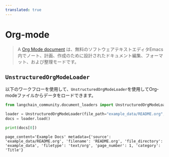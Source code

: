 ```yaml
---
translated: true
---
```


# Org-mode

>A [Org Mode document](https://en.wikipedia.org/wiki/Org-mode) は、無料のソフトウェアテキストエディタEmacs内でノート、計画、作成のために設計されたドキュメント編集、フォーマット、および整理モードです。

## `UnstructuredOrgModeLoader`

以下のワークフローを使用して、`UnstructuredOrgModeLoader`を使用してOrg-modeファイルからデータをロードできます。

```python
from langchain_community.document_loaders import UnstructuredOrgModeLoader
```

```python
loader = UnstructuredOrgModeLoader(file_path="example_data/README.org", mode="elements")
docs = loader.load()
```

```python
print(docs[0])
```

```output
page_content='Example Docs' metadata={'source': 'example_data/README.org', 'filename': 'README.org', 'file_directory': 'example_data', 'filetype': 'text/org', 'page_number': 1, 'category': 'Title'}
```
